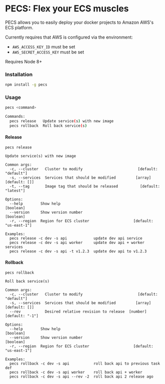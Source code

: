 PECS: Flex your ECS muscles
===========================

PECS allows you to easily deploy your docker projects to Amazon AWS's ECS
platform.

Currently requires that AWS is configured via the environment:
  - `AWS_ACCESS_KEY_ID` must be set
  - `AWS_SECRET_ACCESS_KEY` must be set

Requires Node 8+

### Installation ###

```sh
npm install -g pecs
```

### Usage ###

```sh
pecs <command>

Commands:
  pecs release   Update service(s) with new image
  pecs rollback  Roll back service(s)
```

#### Release ####
```
pecs release

Update service(s) with new image

Common args:
  -c, --cluster   Cluster to modify                         [default: "default"]
  -s, --services  Services that should be modified         [array] [default: []]
  -t, --tag       Image tag that should be released          [default: "latest"]

Options:
  --help        Show help                                              [boolean]
  --version     Show version number                                    [boolean]
  -r, --region  Region for ECS cluster                    [default: "us-east-1"]

Examples:
  pecs release -c dev -s api            update dev api service
  pecs release -c dev -s api worker     update dev api + worker services
  pecs release -c dev -s api -t v1.2.3  update dev api to v1.2.3
```

#### Rollback ####

```
pecs rollback

Roll back service(s)

Common args:
  -c, --cluster   Cluster to modify                         [default: "default"]
  -s, --services  Services that should be modified         [array] [default: []]
  --rev           Desired relative revision to release  [number] [default: "-1"]

Options:
  --help        Show help                                              [boolean]
  --version     Show version number                                    [boolean]
  -r, --region  Region for ECS cluster                    [default: "us-east-1"]

Examples:
  pecs rollback -c dev -s api           roll back api to previous task def
  pecs rollback -c dev -s api worker    roll back api + worker
  pecs rollback -c dev -s api --rev -2  roll back api 2 release ago
```
